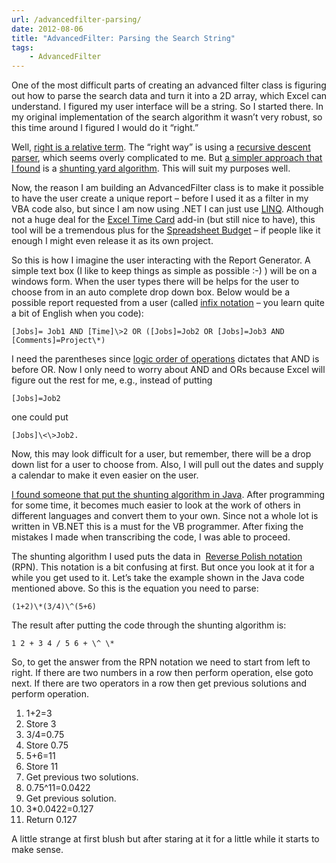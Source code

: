 ```yaml
---
url: /advancedfilter-parsing/
date: 2012-08-06
title: "AdvancedFilter: Parsing the Search String"
tags: 
    - AdvancedFilter
---
```


One of the most difficult parts of creating an advanced filter class is
figuring out how to parse the search data and turn it into a 2D array,
which Excel can understand. I figured my user interface will be a
string. So I started there. In my original implementation of the search
algorithm it wasn’t very robust, so this time around I figured I would
do it “right.”

Well, [right is a relative term](http://stackoverflow.com/a/29124). The
“right way” is using a [recursive descent
parser](http://en.wikipedia.org/wiki/Recursive_descent_parser), which
seems overly complicated to me. But [a simpler approach that I
found](http://stackoverflow.com/a/47717) is a [shunting yard
algorithm](http://en.wikipedia.org/wiki/Shunting_yard_algorithm). This
will suit my purposes well.

Now, the reason I am building an AdvancedFilter class is to make it
possible to have the user create a unique report – before I used it as a
filter in my VBA code also, but since I am now using .NET I can just use
[LINQ](http://msdn.microsoft.com/en-us/library/bb763068.aspx). Although
not a huge deal for the [Excel Time
Card](http://www.spreadsheetbudget.com/products/excel-time-card/) add-in
(but still nice to have), this tool will be a tremendous plus for the
[Spreadsheet Budget](http://www.spreadsheetbudget.com/) – if people like
it enough I might even release it as its own project.

So this is how I imagine the user interacting with the Report Generator.
A simple text box (I like to keep things as simple as possible :-)
) will be on a windows form. When the user types there will be helps for
the user to choose from in an auto complete drop down box. Below would
be a possible report requested from a user (called [infix
notation](http://en.wikipedia.org/wiki/Infix_notation) – you learn quite
a bit of English when you code):

```
[Jobs]= Job1 AND [Time]\>2 OR ([Jobs]=Job2 OR [Jobs]=Job3 AND [Comments]=Project\*)
```

I need the parentheses since [logic order of
operations](http://en.wikipedia.org/wiki/Logical_connective#Order_of_precedence)
dictates that AND is before OR. Now I only need to worry about AND and
ORs because Excel will figure out the rest for me, e.g., instead of
putting

```
[Jobs]=Job2
```

one could put

```
[Jobs]\<\>Job2.
```

Now, this may look difficult for a user, but remember, there will be a
drop down list for a user to choose from. Also, I will pull out the
dates and supply a calendar to make it even easier on the user.

[I found someone that put the shunting algorithm in
Java](http://andreinc.net/2010/10/05/converting-infix-to-rpn-shunting-yard-algorithm/).
After programming for some time, it becomes much easier to look at the
work of others in different languages and convert them to your own.
Since not a whole lot is written in VB.NET this is a must for the VB
programmer. After fixing the mistakes I made when transcribing the code,
I was able to proceed.

The shunting algorithm I used puts the data in  [Reverse Polish
notation](http://en.wikipedia.org/wiki/Reverse_Polish_notation) (RPN).
This notation is a bit confusing at first. But once you look at it for a
while you get used to it. Let’s take the example shown in the Java code
mentioned above. So this is the equation you need to parse:

```
(1+2)\*(3/4)\^(5+6)
```

The result after putting the code through the shunting algorithm is:

```
1 2 + 3 4 / 5 6 + \^ \*
```

So, to get the answer from the RPN notation we need to start from left
to right. If there are two numbers in a row then perform operation, else
goto next. If there are two operators in a row then get previous
solutions and perform operation.

1.  1+2=3
2.  Store 3
3.  3/4=0.75
4.  Store 0.75
5.  5+6=11
6.  Store 11
7.  Get previous two solutions.
8.  0.75\^11=0.0422
9.  Get previous solution.
10. 3\*0.0422=0.127
11. Return 0.127

A little strange at first blush but after staring at it for a little
while it starts to make sense.
